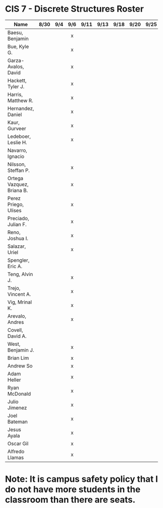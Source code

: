 # CIS 7 - Discrete Structures Roster

| Name                      | 8/30 | 9/4  | 9/6  | 9/11 | 9/13 | 9/18 | 9/20 | 9/25 | 9/27 | 10/2 | 10/4 | 10/9 | 10/11 | 10/16 | 10/18 | 10/23 | 10/25 | 10/30 | 11/1 | 11/6 | 11/8 | 11/13 | 11/15 | 11/20 | 11/22 | 11/27 | 11/29
| --------------------------|:----:|:----:|:----:|:----:|:----:|:----:|:----:|:----:|:----:|:----:|:----:|:----:|:-----:|:-----:|:-----:|:-----:|:-----:|:-----:|:----:|:----:|:----:|:-----:|:-----:|:-----:|:-----:|:-----:|:-----:|
| Baesu, Benjamin           |      |      |   x  |      |      |      |      |      |      |      |      |      |       |       |       |       |       |       |      |      |      |       |       |       |       |       |       |
| Bue, Kyle G.              |      |      |   x  |      |      |      |      |      |      |      |      |      |       |       |       |       |       |       |      |      |      |       |       |       |       |       |       |
| Garza-Avalos, David       |      |      |   x  |      |      |      |      |      |      |      |      |      |       |       |       |       |       |       |      |      |      |       |       |       |       |       |       |
| Hackett, Tyler J.         |      |      |   x  |      |      |      |      |      |      |      |      |      |       |       |       |       |       |       |      |      |      |       |       |       |       |       |       |
| Harris, Matthew R.        |      |      |   x  |      |      |      |      |      |      |      |      |      |       |       |       |       |       |       |      |      |      |       |       |       |       |       |       |
| Hernandez, Daniel         |      |      |   x  |      |      |      |      |      |      |      |      |      |       |       |       |       |       |       |      |      |      |       |       |       |       |       |       |
| Kaur, Gurveer             |      |      |   x  |      |      |      |      |      |      |      |      |      |       |       |       |       |       |       |      |      |      |       |       |       |       |       |       |
| Ledeboer, Leslie H.       |      |      |   x  |      |      |      |      |      |      |      |      |      |       |       |       |       |       |       |      |      |      |       |       |       |       |       |       |
| Navarro, Ignacio          |      |      |      |      |      |      |      |      |      |      |      |      |       |       |       |       |       |       |      |      |      |       |       |       |       |       |       |
| Nilsson, Steffan P.       |      |      |   x  |      |      |      |      |      |      |      |      |      |       |       |       |       |       |       |      |      |      |       |       |       |       |       |       |
| Ortega Vazquez, Briana B. |      |      |   x  |      |      |      |      |      |      |      |      |      |       |       |       |       |       |       |      |      |      |       |       |       |       |       |       |
| Perez Priego, Ulises      |      |      |   x  |      |      |      |      |      |      |      |      |      |       |       |       |       |       |       |      |      |      |       |       |       |       |       |       |
| Preciado, Julian F.       |      |      |   x  |      |      |      |      |      |      |      |      |      |       |       |       |       |       |       |      |      |      |       |       |       |       |       |       |
| Reno, Joshua I.           |      |      |   x  |      |      |      |      |      |      |      |      |      |       |       |       |       |       |       |      |      |      |       |       |       |       |       |       |
| Salazar, Uriel            |      |      |   x  |      |      |      |      |      |      |      |      |      |       |       |       |       |       |       |      |      |      |       |       |       |       |       |       |
| Spengler, Eric A.         |      |      |      |      |      |      |      |      |      |      |      |      |       |       |       |       |       |       |      |      |      |       |       |       |       |       |       |
| Teng, Alvin J.            |      |      |   x  |      |      |      |      |      |      |      |      |      |       |       |       |       |       |       |      |      |      |       |       |       |       |       |       |
| Trejo, Vincent A.         |      |      |   x  |      |      |      |      |      |      |      |      |      |       |       |       |       |       |       |      |      |      |       |       |       |       |       |       |
| Vig, Mrinal K.            |      |      |   x  |      |      |      |      |      |      |      |      |      |       |       |       |       |       |       |      |      |      |       |       |       |       |       |       |
| Arevalo, Andres           |      |      |   x  |      |      |      |      |      |      |      |      |      |       |       |       |       |       |       |      |      |      |       |       |       |       |       |       |
| Covell, David A.          |      |      |      |      |      |      |      |      |      |      |      |      |       |       |       |       |       |       |      |      |      |       |       |       |       |       |       |
| West, Benjamin J.         |      |      |   x  |      |      |      |      |      |      |      |      |      |       |       |       |       |       |       |      |      |      |       |       |       |       |       |       |
| Brian Lim					|      |      |   x  |      |      |      |      |      |      |      |      |      |       |       |       |       |       |       |      |      |      |       |       |       |       |       |       |
| Andrew So					|      |      |   x  |      |      |      |      |      |      |      |      |      |       |       |       |       |       |       |      |      |      |       |       |       |       |       |       |
| Adam Heller				|      |      |   x  |      |      |      |      |      |      |      |      |      |       |       |       |       |       |       |      |      |      |       |       |       |       |       |       |
| Ryan McDonald				|      |      |   x  |      |      |      |      |      |      |      |      |      |       |       |       |       |       |       |      |      |      |       |       |       |       |       |       |
| Julio Jimenez				|      |      |   x  |      |      |      |      |      |      |      |      |      |       |       |       |       |       |       |      |      |      |       |       |       |       |       |       |
| Joel Bateman				|      |      |   x  |      |      |      |      |      |      |      |      |      |       |       |       |       |       |       |      |      |      |       |       |       |       |       |       |
| Jesus Ayala 				|      |      |   x  |      |      |      |      |      |      |      |      |      |       |       |       |       |       |       |      |      |      |       |       |       |       |       |       |	
| Oscar Gil					|      |      |   x  |      |      |      |      |      |      |      |      |      |       |       |       |       |       |       |      |      |      |       |       |       |       |       |       |
| Alfredo Llamas            |      |      |   x  |      |      |      |      |      |      |      |      |      |       |       |       |       |       |       |      |      |      |       |       |       |       |       |       |


# Note: It is campus safety policy that I do not have more students in the classroom than there are seats.